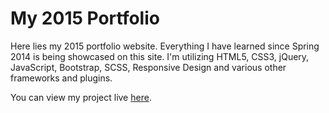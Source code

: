 # My 2015 Portfolio

Here lies my 2015 portfolio website.  Everything I have learned since Spring 2014 is being showcased on this site.  I'm
utilizing HTML5, CSS3, jQuery, JavaScript, Bootstrap, SCSS, Responsive Design and various other frameworks and plugins.

You can view my project live [here](http://jlquaccia.github.io/jq2015).